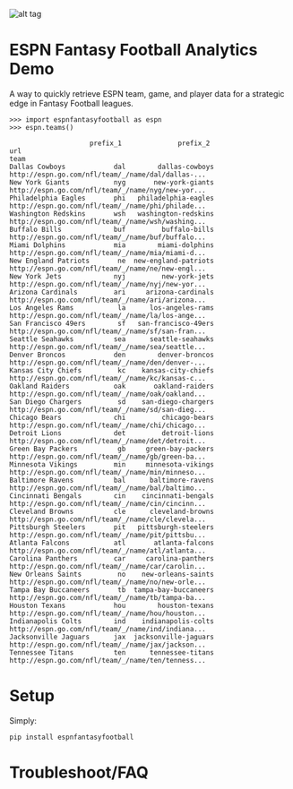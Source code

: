 ![alt tag](https://circleci.com/gh/danielwillgeorge/ESPN-fantasy-football-analytics.png?circle-token=:circle-token)

# ESPN Fantasy Football Analytics Demo

A way to quickly retrieve ESPN team, game, and player data for a strategic edge in Fantasy Football leagues.

    >>> import espnfantasyfootball as espn
    >>> espn.teams()
    
						prefix_1              prefix_2                                                url
	team                                                                                                  
	Dallas Cowboys            dal        dallas-cowboys  http://espn.go.com/nfl/team/_/name/dal/dallas-...
	New York Giants           nyg       new-york-giants  http://espn.go.com/nfl/team/_/name/nyg/new-yor...
	Philadelphia Eagles       phi   philadelphia-eagles  http://espn.go.com/nfl/team/_/name/phi/philade...
	Washington Redskins       wsh   washington-redskins  http://espn.go.com/nfl/team/_/name/wsh/washing...
	Buffalo Bills             buf         buffalo-bills  http://espn.go.com/nfl/team/_/name/buf/buffalo...
	Miami Dolphins            mia        miami-dolphins  http://espn.go.com/nfl/team/_/name/mia/miami-d...
	New England Patriots       ne  new-england-patriots  http://espn.go.com/nfl/team/_/name/ne/new-engl...
	New York Jets             nyj         new-york-jets  http://espn.go.com/nfl/team/_/name/nyj/new-yor...
	Arizona Cardinals         ari     arizona-cardinals  http://espn.go.com/nfl/team/_/name/ari/arizona...
	Los Angeles Rams           la      los-angeles-rams  http://espn.go.com/nfl/team/_/name/la/los-ange...
	San Francisco 49ers        sf   san-francisco-49ers  http://espn.go.com/nfl/team/_/name/sf/san-fran...
	Seattle Seahawks          sea      seattle-seahawks  http://espn.go.com/nfl/team/_/name/sea/seattle...
	Denver Broncos            den        denver-broncos  http://espn.go.com/nfl/team/_/name/den/denver-...
	Kansas City Chiefs         kc    kansas-city-chiefs  http://espn.go.com/nfl/team/_/name/kc/kansas-c...
	Oakland Raiders           oak       oakland-raiders  http://espn.go.com/nfl/team/_/name/oak/oakland...
	San Diego Chargers         sd    san-diego-chargers  http://espn.go.com/nfl/team/_/name/sd/san-dieg...
	Chicago Bears             chi         chicago-bears  http://espn.go.com/nfl/team/_/name/chi/chicago...
	Detroit Lions             det         detroit-lions  http://espn.go.com/nfl/team/_/name/det/detroit...
	Green Bay Packers          gb     green-bay-packers  http://espn.go.com/nfl/team/_/name/gb/green-ba...
	Minnesota Vikings         min     minnesota-vikings  http://espn.go.com/nfl/team/_/name/min/minneso...
	Baltimore Ravens          bal      baltimore-ravens  http://espn.go.com/nfl/team/_/name/bal/baltimo...
	Cincinnati Bengals        cin    cincinnati-bengals  http://espn.go.com/nfl/team/_/name/cin/cincinn...
	Cleveland Browns          cle      cleveland-browns  http://espn.go.com/nfl/team/_/name/cle/clevela...
	Pittsburgh Steelers       pit   pittsburgh-steelers  http://espn.go.com/nfl/team/_/name/pit/pittsbu...
	Atlanta Falcons           atl       atlanta-falcons  http://espn.go.com/nfl/team/_/name/atl/atlanta...
	Carolina Panthers         car     carolina-panthers  http://espn.go.com/nfl/team/_/name/car/carolin...
	New Orleans Saints         no    new-orleans-saints  http://espn.go.com/nfl/team/_/name/no/new-orle...
	Tampa Bay Buccaneers       tb  tampa-bay-buccaneers  http://espn.go.com/nfl/team/_/name/tb/tampa-ba...
	Houston Texans            hou        houston-texans  http://espn.go.com/nfl/team/_/name/hou/houston...
	Indianapolis Colts        ind    indianapolis-colts  http://espn.go.com/nfl/team/_/name/ind/indiana...
	Jacksonville Jaguars      jax  jacksonville-jaguars  http://espn.go.com/nfl/team/_/name/jax/jackson...
	Tennessee Titans          ten      tennessee-titans  http://espn.go.com/nfl/team/_/name/ten/tenness...

# Setup

Simply:

    pip install espnfantasyfootball

# Troubleshoot/FAQ

